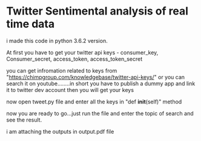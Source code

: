 # Twitter Sentimental analysis of real time data


i made this code in python 3.6.2 version.

At first you have to get your twitter api keys - consumer_key, Consumer_secret, access_token, access_token_secret

you can get infromation related to keys from "https://chimpgroup.com/knowledgebase/twitter-api-keys/" or you can search it on youtube........in short you have to publish a dummy app and link it to twitter dev account then you will get your keys

now open tweet.py file and enter all the keys in "def __init__(self)" method 

now you are ready to go...just run the file and enter the topic of search and see the result.

i am attaching the outputs in output.pdf file